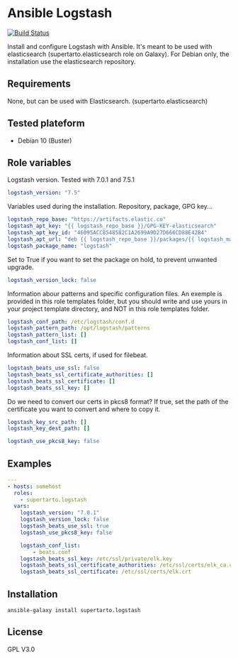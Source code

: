 # Ansible Logstash
[![Build Status](https://travis-ci.com/supertarto/ansible-logstash.svg?branch=master)](https://travis-ci.com/supertarto/ansible-logstash)

Install and configure Logstash with Ansible. It's meant to be used with elasticsearch (supertarto.elasticsearch role on Galaxy). For Debian only, the installation use the elasticsearch repository.

## Requirements
None, but can be used with Elasticsearch. (supertarto.elasticsearch)

## Tested plateform
* Debian 10 (Buster)

## Role variables
Logstash version. Tested with 7.0.1 and 7.5.1
```yml
logstash_version: "7.5"
```
Variables used during the installation. Repository, package, GPG key...
```yml
logstash_repo_base: "https://artifacts.elastic.co"
logstash_apt_key: "{{ logstash_repo_base }}/GPG-KEY-elasticsearch"
logstash_apt_key_id: "46095ACC8548582C1A2699A9D27D666CD88E42B4"
logstash_apt_url: "deb {{ logstash_repo_base }}/packages/{{ logstash_major_version }}/apt stable main"
logstash_package_name: "logstash"
```
Set to True if you want to set the package on hold, to prevent unwanted upgrade.
```yml
logstash_version_lock: false
```
Information abour patterns and specific configuration files. An exemple is provided in this role templates folder, but you should write and use yours in your project template directory, and NOT in this role templates folder.
```yml
logstash_conf_path: /etc/logstash/conf.d
logstash_pattern_path: /opt/logstash/patterns
logstash_pattern_list: []
logstash_conf_list: []
```
Information about SSL certs, if used for filebeat.
```yml
logstash_beats_use_ssl: false
logstash_beats_ssl_certificate_authorities: []
logstash_beats_ssl_certificate: []
logstash_beats_ssl_key: []
```
Do we need to convert our certs in pkcs8 format? If true, set the path of the certificate you want to convert and where to copy it.
```yml
logstash_key_src_path: []
logstash_key_dest_path: []

logstash_use_pkcs8_key: false
```
## Examples
```yml
---
- hosts: somehost
  roles:
    - supertarto.logstash
  vars:
    logstash_version: "7.0.1"
    logstash_version_lock: false
    logstash_beats_use_ssl: true
    logstash_use_pkcs8_key: false

    logstash_conf_list:
        - beats.conf
    logstash_beats_ssl_key: /etc/ssl/private/elk.key
    logstash_beats_ssl_certificate_authorities: /etc/ssl/certs/elk_ca.crt
    logstash_beats_ssl_certificate: /etc/ssl/certs/elk.crt

```
## Installation
```
ansible-galaxy install supertarto.logstash
```
## License
GPL V3.0

